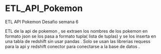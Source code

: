# ETL_API_Pokemon
ETL API Pokemon Desafio semana 6 

ETL de la api de pokemon , se extraen los nombres de los pokemon en formato json 
se los pasa a formato tupla( lista de tuplas)  y se los inserta en una tabla de redshift sin usar pandas .
Solo se usan las librerias requess para la api y redshift conector para conectarse a la base de datos .
